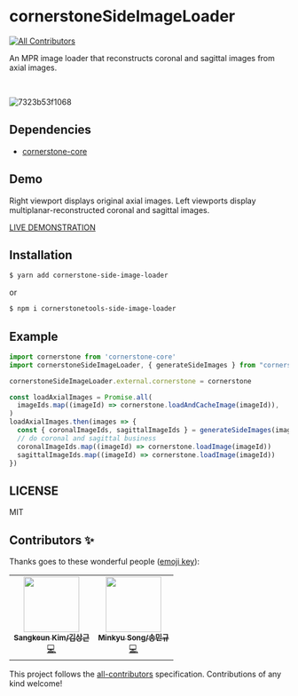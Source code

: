 # cornerstoneSideImageLoader
<!-- ALL-CONTRIBUTORS-BADGE:START - Do not remove or modify this section -->
[![All Contributors](https://img.shields.io/badge/all_contributors-2-orange.svg?style=flat-square)](#contributors-)
<!-- ALL-CONTRIBUTORS-BADGE:END -->
An MPR image loader that reconstructs coronal and sagittal images from axial images.

<br>

![7323b53f1068](https://user-images.githubusercontent.com/31844264/115286800-7545ce80-a18a-11eb-90dd-12b5496660d8.gif)

## Dependencies 

* [cornerstone-core](https://github.com/cornerstonejs/cornerstone)

## Demo
Right viewport displays original axial images. Left viewports display multiplanar-reconstructed coronal and sagittal images.

[LIVE DEMONSTRATION](https://plantarflex.github.io/cornerstoneSideImageLoader/)

## Installation

```sh
$ yarn add cornerstone-side-image-loader
```

or

```sh
$ npm i cornerstonetools-side-image-loader
```

## Example

```js
import cornerstone from 'cornerstone-core'
import cornerstoneSideImageLoader, { generateSideImages } from "cornerstone-side-image-loader"

cornerstoneSideImageLoader.external.cornerstone = cornerstone

const loadAxialImages = Promise.all(
  imageIds.map((imageId) => cornerstone.loadAndCacheImage(imageId)),
)
loadAxialImages.then(images => {
  const { coronalImageIds, sagittalImageIds } = generateSideImages(images)
  // do coronal and sagittal business
  coronalImageIds.map((imageId) => cornerstone.loadImage(imageId))
  sagittalImageIds.map((imageId) => cornerstone.loadImage(imageId))
})
```

## LICENSE

MIT

## Contributors ✨

Thanks goes to these wonderful people ([emoji key](https://allcontributors.org/docs/en/emoji-key)):

<!-- ALL-CONTRIBUTORS-LIST:START - Do not remove or modify this section -->
<!-- prettier-ignore-start -->
<!-- markdownlint-disable -->
<table>
  <tr>
    <td align="center"><a href="http://sisobus.com"><img src="https://avatars.githubusercontent.com/u/3329885?v=4?s=100" width="100px;" alt=""/><br /><sub><b>Sangkeun Kim/김상근</b></sub></a><br /><a href="https://github.com/plantarflex/cornerstoneSideImageLoader/commits?author=sisobus" title="Code">💻</a></td>
    <td align="center"><a href="https://github.com/plantarflex"><img src="https://avatars.githubusercontent.com/u/31844264?v=4?s=100" width="100px;" alt=""/><br /><sub><b>Minkyu Song/송민규</b></sub></a><br /><a href="https://github.com/plantarflex/cornerstoneSideImageLoader/commits?author=plantarflex" title="Code">💻</a></td>
  </tr>
</table>

<!-- markdownlint-restore -->
<!-- prettier-ignore-end -->

<!-- ALL-CONTRIBUTORS-LIST:END -->

This project follows the [all-contributors](https://github.com/all-contributors/all-contributors) specification. Contributions of any kind welcome!